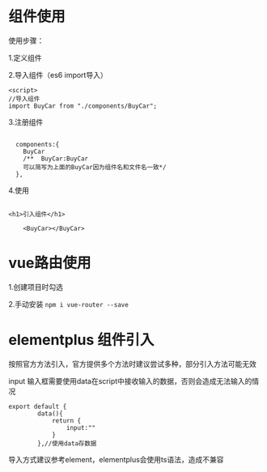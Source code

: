 



# 组件使用

使用步骤：

1.定义组件

2.导入组件（es6  import导入）

```vue
<script>
//导入组件
import BuyCar from "./components/BuyCar";
````

3.注册组件

```vue

  components:{
    BuyCar
    /**  BuyCar:BuyCar
    可以简写为上面的BuyCar因为组件名和文件名一致*/
  },

````

4.使用
```vue

<h1>引入组件</h1>

    <BuyCar></BuyCar>

````



# vue路由使用

1.创建项目时勾选

2.手动安装
`npm i vue-router --save`





# elementplus 组件引入

按照官方方法引入，官方提供多个方法时建议尝试多种，部分引入方法可能无效




input 输入框需要使用data在script中接收输入的数据，否则会造成无法输入的情况

```vue
export default {
        data(){
            return {
                input:""
            }
        },//使用data存数据

````


导入方式建议参考element，elementplus会使用ts语法，造成不兼容




